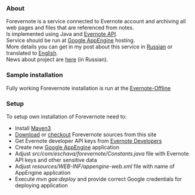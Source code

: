 <h3>About</h3>
Forevernote is a service connected to Evernote account and archiving all web pages and files that are referenced from notes.<br/>
Is implemented using Java and <a href="https://dev.evernote.com/">Evernote API</a>.<br/>
Service should be run at <a href="https://appengine.google.com/">Google AppEngine</a> hosting.<br/>
More details you can get in my post about this service in <a href="http://habrahabr.ru/post/140829/">Russian</a> or translated to <a href="https://goo.gl/ZvZq9S">English</a>.<br/>
News about project are <a href="https://twitter.com/forevernote_ru">here</a> (in Russian).<br/>

<h3>Sample installation</h3>
Fully working Forevernote installation is run at the <a href="http://evernote-offline.appspot.com/">Evernote-Offline</a>

<h3>Setup</h3>
To setup own installation of Forevernote need to:<br/>
<ul>
  <li>Install <a href="https://maven.apache.org/">Maven3</a></li>
  <li><a href="https://github.com/eschava/forevernote/archive/master.zip">Download</a> or <a href="https://github.com/eschava/forevernote.git">checkout</a> Forevernote sources from this site</li>
  <li>Get Evernote developer API keys from <a href="https://dev.evernote.com/">Evernote Developers</a></li>
  <li>Create new <a href="https://appengine.google.com/">Google AppEngine</a> application</li>
  <li>Adjust <i>src/com/eschava/forevernote/Constants.java</i> file with Evernote API keys and other sensitive data</li>
  <li>Adjust <i>resources/WEB-INF/appengine-web.xml</i> file with name of AppEngine application</li>
  <li>Execute <i>mvn gae:deploy</i> and provide correct Google credentials for deploying application</li>
</ul>



